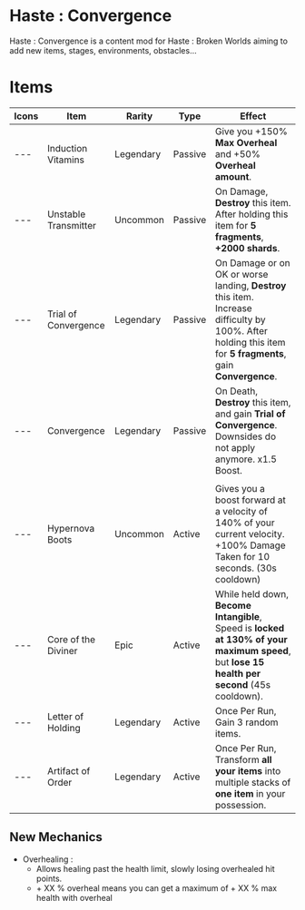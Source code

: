 # Haste : Convergence
Haste : Convergence is a content mod for Haste : Broken Worlds aiming to add new items, stages, environments, obstacles...

# Items

| Icons | Item | Rarity | Type | Effect |
| --- | --- | --- | --- | --- |
| --- | Induction Vitamins | Legendary | Passive | Give you +150% **Max Overheal** and +50% **Overheal amount**. |
| --- | Unstable Transmitter | Uncommon | Passive | On Damage, **Destroy** this item. After holding this item for **5 fragments**, **+2000 shards**. |
| --- | Trial of Convergence | Legendary | Passive | On Damage or on OK or worse landing, **Destroy** this item. Increase difficulty by 100%. After holding this item for **5 fragments**, gain **Convergence**. |
| --- | Convergence | Legendary | Passive | On Death, **Destroy** this item, and gain **Trial of Convergence**. Downsides do not apply anymore. x1.5 Boost. |
|  |  |  | |  |
| --- | Hypernova Boots | Uncommon | Active | Gives you a boost forward at a velocity of 140% of your current velocity. +100% Damage Taken for 10 seconds. (30s cooldown) |
| --- | Core of the Diviner | Epic | Active | While held down, **Become Intangible**, Speed is **locked at 130% of your maximum speed**, but **lose 15 health per second** (45s cooldown). |
| --- | Letter of Holding | Legendary | Active | Once Per Run, Gain 3 random items. |
| --- | Artifact of Order | Legendary | Active | Once Per Run, Transform **all your items** into multiple stacks of **one item** in your possession. |

## New Mechanics

- Overhealing :
  - Allows healing past the health limit, slowly losing overhealed hit points.
  - \+ XX % overheal means you can get a maximum of + XX % max health with overheal
